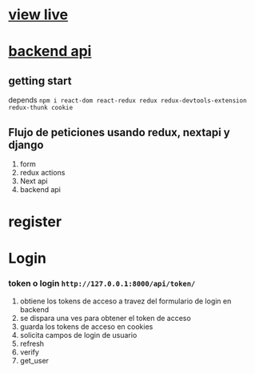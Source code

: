 # [view live](https://wall-app-xi.vercel.app/)
# [backend api](https://github.com/RagAndRoll/User_Book_Api)


## getting start
depends
`npm i react-dom react-redux redux redux-devtools-extension redux-thunk cookie`

## Flujo de peticiones usando redux, nextapi y django

1. form   
2. redux actions 
3. Next api 
4. backend api 

# register


# Login 

### token o login `http://127.0.0.1:8000/api/token/`
   1. obtiene los tokens de acceso a travez del formulario de login en backend
   2. se dispara una ves para obtener el token de acceso
   3. guarda los tokens de acceso en cookies
   4. solicita campos de login de usuario
2. refresh 
3. verify
4. get_user